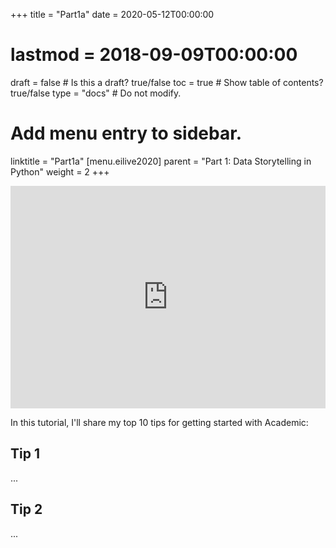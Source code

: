 +++
title = "Part1a"
date = 2020-05-12T00:00:00
# lastmod = 2018-09-09T00:00:00
draft = false  # Is this a draft? true/false
toc = true  # Show table of contents? true/false
type = "docs"  # Do not modify.
# Add menu entry to sidebar.
linktitle = "Part1a"
[menu.eilive2020]
  parent = "Part 1: Data Storytelling in Python"
  weight = 2
+++


<iframe src="https://trinket.io/embed/python3/600f40f1cf" width="100%" height="356" frameborder="0" marginwidth="0" marginheight="0" allowfullscreen></iframe>


In this tutorial, I'll share my top 10 tips for getting started with Academic:

## Tip 1

...

## Tip 2

...